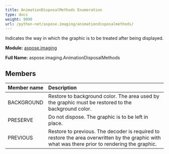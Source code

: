 ```yaml
---
title: AnimationDisposalMethods Enumeration
type: docs
weight: 9090
url: /python-net/aspose.imaging/animationdisposalmethods/
---
```


Indicates the way in which the graphic is to be treated after being displayed.

**Module:** [aspose.imaging](/imaging/python-net/aspose.imaging/)

**Full Name:** aspose.imaging.AnimationDisposalMethods

## **Members**
| **Member name** | **Description** |
| :- | :- |
| BACKGROUND | Restore to background color. The area used by the graphic must be restored to the background color. |
| PRESERVE | Do not dispose. The graphic is to be left in place. |
| PREVIOUS | Restore to previous. The decoder is required to restore the area overwritten by the graphic with what was there prior to rendering the graphic. |
